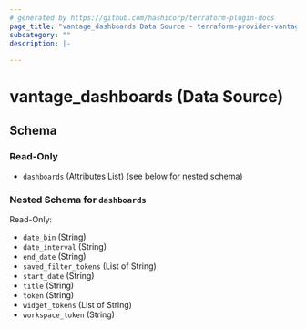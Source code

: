 ```yaml
---
# generated by https://github.com/hashicorp/terraform-plugin-docs
page_title: "vantage_dashboards Data Source - terraform-provider-vantage"
subcategory: ""
description: |-
  
---
```


# vantage_dashboards (Data Source)





<!-- schema generated by tfplugindocs -->
## Schema

### Read-Only

- `dashboards` (Attributes List) (see [below for nested schema](#nestedatt--dashboards))

<a id="nestedatt--dashboards"></a>
### Nested Schema for `dashboards`

Read-Only:

- `date_bin` (String)
- `date_interval` (String)
- `end_date` (String)
- `saved_filter_tokens` (List of String)
- `start_date` (String)
- `title` (String)
- `token` (String)
- `widget_tokens` (List of String)
- `workspace_token` (String)


